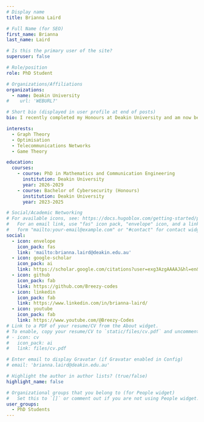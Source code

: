 ```yaml
---
# Display name
title: Brianna Laird

# Full Name (for SEO)
first_name: Brianna
last_name: Laird

# Is this the primary user of the site?
superuser: false

# Role/position
role: PhD Student

# Organizations/Affiliations
organizations:
  - name: Deakin University
#    url: 'WEBURL?'

# Short bio (displayed in user profile at end of posts)
bio: I recently completed my Honours at Deakin University and am now beginning a PhD in Mathematics and Communication Engineering. My research interests include graph theory, optimisation, and telecommunications networks, with a focus on applying mathematics to real-world network design challenges.

interests:
  - Graph Theory
  - Optimisation
  - Telecommunications Networks
  - Game Theory

education:
  courses:
    - course: PhD in Mathematics and Communication Engineering
      institution: Deakin University
      year: 2026-2029
    - course: Bachelor of Cybersecurity (Honours) 
      institution: Deakin University
      year: 2023-2025

# Social/Academic Networking
# For available icons, see: https://docs.hugoblox.com/getting-started/page-builder/#icons
#   For an email link, use "fas" icon pack, "envelope" icon, and a link in the
#   form "mailto:your-email@example.com" or "#contact" for contact widget.
social:
  - icon: envelope
    icon_pack: fas
    link: 'mailto:brianna.laird@deakin.edu.au'
  - icon: google-scholar
    icon_pack: ai
    link: https://scholar.google.com/citations?user=exg3AzgAAAAJ&hl=en&oi=ao
  - icon: github
    icon_pack: fab
    link: https://github.com/Breezy-codes
  - icon: linkedin
    icon_pack: fab
    link: https://www.linkedin.com/in/brianna-laird/
  - icon: youtube
    icon_pack: fab
    link: https://www.youtube.com/@Breezy-Codes
# Link to a PDF of your resume/CV from the About widget.
# To enable, copy your resume/CV to `static/files/cv.pdf` and uncomment the lines below.
# - icon: cv
#   icon_pack: ai
#   link: files/cv.pdf

# Enter email to display Gravatar (if Gravatar enabled in Config)
# email: 'brianna.laird@deakin.edu.au'

# Highlight the author in author lists? (true/false)
highlight_name: false

# Organizational groups that you belong to (for People widget)
#   Set this to `[]` or comment out if you are not using People widget.
user_groups:
  - PhD Students
---
```

